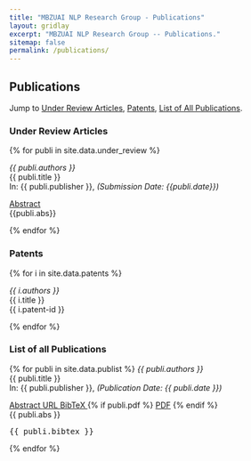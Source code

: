 ```yaml
---
title: "MBZUAI NLP Research Group - Publications"
layout: gridlay
excerpt: "MBZUAI NLP Research Group -- Publications."
sitemap: false
permalink: /publications/
---
```


<h2>Publications</h2>

Jump to [Under Review Articles](#under-review-articles), [Patents](#patents), [List of All Publications](#list-of-all-publications).

<h3 id="under-review-articles"> Under Review Articles </h3>

{% for publi in site.data.under_review %}
  
  <em>{{ publi.authors }} </em><br />
  <span class="navy">{{ publi.title }}</span><br />
  In: {{ publi.publisher }}, <i>(Submission Date: {{publi.date}})</i>
<div class="row publ-btn-margins">
  <div class="col-sm-12 clearfix">
  <a class="small-sky-btn" data-toggle="collapse" href="#abs-{{ forloop.index }}" role="button" aria-expanded="false" aria-controls="abs-{{ forloop.index }}">
    Abstract
  </a>
</div>
</div>
<div class="collapse" id="abs-{{ forloop.index }}">
    {{publi.abs}}
</div>

{% endfor %}

<h3 id="patents"> Patents </h3>

{% for i in site.data.patents %}

  <em>{{ i.authors }} </em><br />
  {{ i.title }} <br />
  <span class="sky">{{ i.patent-id }}</span>

{% endfor %}

<h3 id="list-of-all-publications">List of all Publications</h3>

{% for publi in site.data.publist %}
  <em>{{ publi.authors }}</em><br />
  <span class="navy">{{ publi.title }}</span><br />
  In: {{ publi.publisher }}, <i>(Publication Date: {{ publi.date }})</i>
  <div class="row" style="margin-bottom:0px;padding-bottom:0px">
    <div class="col-sm-12 clearfix">
      <a class="small-sky-btn" data-toggle="collapse" href="#abstract-{{ forloop.index }}" role="button" aria-expanded="false" aria-controls="abstract-{{ forloop.index }}">
        Abstract
      </a>
      <a class="small-sky-btn" href="{{ publi.url }}" target="_blank">
        URL
      </a>
      <a class="small-sky-btn" data-toggle="collapse" href="#bibtex-{{ forloop.index }}" role="button" aria-expanded="false" aria-controls="bibtex-{{ forloop.index }}">
        BibTeX
      </a>
      {% if publi.pdf %}
        <a class="small-sky-btn" href="{{ publi.pdf }}" target="_blank">PDF</a>
      {% endif %}
    </div>
  </div>
  <div class="collapse" id="abstract-{{ forloop.index }}">
    {{ publi.abs }}
  </div>
  <div class="collapse" id="bibtex-{{ forloop.index }}">
    <pre>{{ publi.bibtex }}</pre>
  </div>
{% endfor %}
